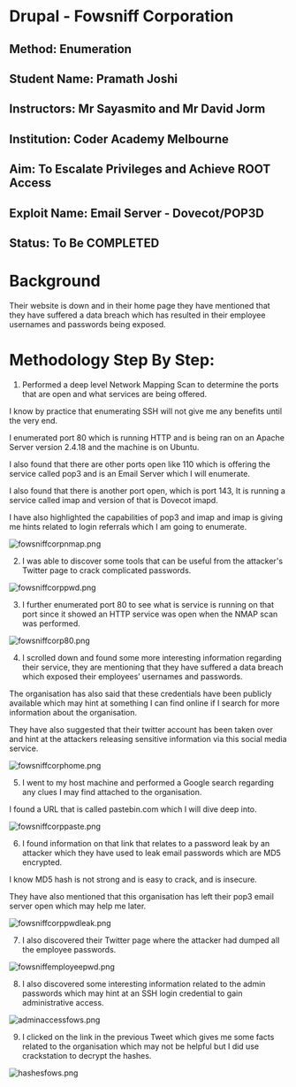 # Drupal - Fowsniff Corporation 
## Method: **Enumeration**
## Student Name: **Pramath Joshi**
## Instructors: **Mr Sayasmito and Mr David Jorm**
## Institution: **Coder Academy Melbourne**
## Aim: To Escalate Privileges and Achieve ROOT Access
## Exploit Name: **Email Server - Dovecot/POP3D**
## Status: **To Be COMPLETED**

# Background

Their website is down and in their home page they have mentioned that they have suffered a data breach which has resulted in their employee usernames and passwords being exposed. 

# Methodology Step By Step:

1. Performed a deep level Network Mapping Scan to determine the ports that are open and what services are being offered.

I know by practice that enumerating SSH will not give me any benefits until the very end.

I enumerated port 80 which is running HTTP and is being ran on an Apache Server version 2.4.18 and the machine is on Ubuntu. 

I also found that there are other ports open like 110 which is offering the service called pop3 and is an Email Server which I will enumerate.

I also found that there is another port open, which is port 143, It is running a service called imap and version of that is Dovecot imapd.

I have also highlighted the capabilities of pop3 and imap and imap is giving me hints related to login referrals which I am going to enumerate. 

![fowsniffcorpnmap.png](./Images/fowsniffcorpnmap.png)


2. I was able to discover some tools that can be useful from the attacker's Twitter page to crack complicated passwords.

![fowsniffcorppwd.png](./Images/fowsniffcorppwd.png)

3. I further enumerated port 80 to see what is service is running on that port since it showed an HTTP service was open when the NMAP scan was performed.

![fowsniffcorp80.png](./Images/fowsniffcorp80.png)

4. I scrolled down and found some more interesting information regarding their service, they are mentioning that they have suffered a data breach which exposed their employees’ usernames and passwords.

The organisation has also said that these credentials have been publicly available which may hint at something I can find online if I search for more information about the organisation.

They have also suggested that their twitter account has been taken over and hint at the attackers releasing sensitive information via this social media service. 

![fowsniffcorphome.png](./Images/fowsniffcorphome.png)

5. I went to my host machine and performed a Google search regarding any clues I may find attached to the organisation. 

I found a URL that is called pastebin.com which I will dive deep into.

![fowsniffcorppaste.png](./Images/fowsniffcorppaste.png)


6. I found information on that link that relates to a password leak by an attacker which they have used to leak email passwords which are MD5 encrypted.

I know MD5 hash is not strong and is easy to crack, and is insecure.

They have also mentioned that this organisation has left their pop3 email server open which may help me later.

![fowsniffcorppwdleak.png](./Images/fowsniffcorppwdleak.png)

7. I also discovered their Twitter page where the attacker had dumped all the employee passwords.


![fowsniffemployeepwd.png](./Images/fowsniffemployeepwd.png)

8. I also discovered some interesting information related to the admin passwords which may hint at an SSH login credential to gain administrative access.

![adminaccessfows.png](./Images/adminaccessfows.png)

9. I clicked on the link in the previous Tweet which gives me some facts related to the organisation which may not be helpful but I did use crackstation to decrypt the hashes. 

![hashesfows.png](./Images/hashesfows.png)




